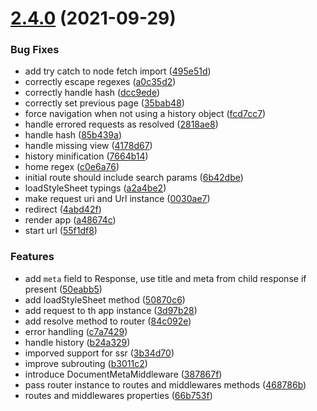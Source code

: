 # [2.4.0](https://github.com/chialab/synapse/compare/v2.3.11...v2.4.0) (2021-09-29)


### Bug Fixes

* add try catch to node fetch import ([495e51d](https://github.com/chialab/synapse/commit/495e51d86aac0d11bbbb175061cb5b1ae0f99d96))
* correctly escape regexes ([a0c35d2](https://github.com/chialab/synapse/commit/a0c35d2036c5da80cc161028179a88dfd703f80d))
* correctly handle hash ([dcc9ede](https://github.com/chialab/synapse/commit/dcc9eded809d5360c2cf960ea8961fed42c42fe7))
* correctly set previous page ([35bab48](https://github.com/chialab/synapse/commit/35bab485fff072840891cf8d8d59f77449995073))
* force navigation when not using a history object ([fcd7cc7](https://github.com/chialab/synapse/commit/fcd7cc7531bce30d2ea0be9528149f726c6e2ac7))
* handle errored requests as resolved ([2818ae8](https://github.com/chialab/synapse/commit/2818ae8c0b7a304123a2150e0191b64088a23403))
* handle hash ([85b439a](https://github.com/chialab/synapse/commit/85b439a25d5a2c007ba538a5b76a2e5ff5ac8f09))
* handle missing view ([4178d67](https://github.com/chialab/synapse/commit/4178d67959cffc328843d125aee51beaa383edfc))
* history minification ([7664b14](https://github.com/chialab/synapse/commit/7664b1489a4bffaca5d94148cfdc0fa0bef897f4))
* home regex ([c0e6a76](https://github.com/chialab/synapse/commit/c0e6a76210fbf70c6a08bf32ef7801a3b6f45b0b))
* initial route should include search params ([6b42dbe](https://github.com/chialab/synapse/commit/6b42dbe682b416794736b1a44cfb538e0b650e47))
* loadStyleSheet typings ([a2a4be2](https://github.com/chialab/synapse/commit/a2a4be2491976df8884cafcc35108b608dacff39))
* make request uri and Url instance ([0030ae7](https://github.com/chialab/synapse/commit/0030ae73186f4d5dffcf57949be3902475322e07))
* redirect ([4abd42f](https://github.com/chialab/synapse/commit/4abd42f5425a63a128ddcc4d84f70cf136cc5dd3))
* render app ([a48674c](https://github.com/chialab/synapse/commit/a48674c66ecd3ce0bbbe36e37e2bc32f68e567d4))
* start url ([55f1df8](https://github.com/chialab/synapse/commit/55f1df88c71258fc92951c33ccee22847d8cd336))


### Features

* add `meta` field to Response, use title and meta from child response if present ([50eabb5](https://github.com/chialab/synapse/commit/50eabb52effdd666bfb615a81aefb0aeb563c5bf))
* add loadStyleSheet method ([50870c6](https://github.com/chialab/synapse/commit/50870c65c89f42a314deb2fdd1c3c99ffff59aec))
* add request to th app instance ([3d97b28](https://github.com/chialab/synapse/commit/3d97b28daf747b65cdea31c6dfdf8a7b909eaef7))
* add resolve method to router ([84c092e](https://github.com/chialab/synapse/commit/84c092e7dd104849a133d300034de0f73eeab27c))
* error handling ([c7a7429](https://github.com/chialab/synapse/commit/c7a742938643acc5dac99f80968b84de38c5a724))
* handle history ([b24a329](https://github.com/chialab/synapse/commit/b24a3292a1ed9a279049b83a5cd956e1aa64101c))
* imporved support for ssr ([3b34d70](https://github.com/chialab/synapse/commit/3b34d7057a1e43dad7da2a24619d7bb47701d7cc))
* improve subrouting ([b3011c2](https://github.com/chialab/synapse/commit/b3011c254e0b909c11e8f4ab9c6d24234b6a7cb1))
* introduce DocumentMetaMiddleware ([387867f](https://github.com/chialab/synapse/commit/387867f689f2290a861f5d0f1e7c705d10494eb5))
* pass router instance to routes and middlewares methods ([468786b](https://github.com/chialab/synapse/commit/468786b56cb990828590f0c55feae4ae58aefc7b))
* routes and middlewares properties ([66b753f](https://github.com/chialab/synapse/commit/66b753f2fa7d97a0e2290a5f3db2f0f4fbfc1ff5))
